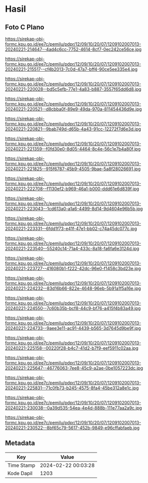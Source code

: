 # Hasil

## Foto C Plano

https://sirekap-obj-formc.kpu.go.id/ee7c/pemilu/pdpr/12/09/10/20/07/1209102007013-20240221-214647--4ad4c6cc-7752-4614-8cf7-0ec242ce56ce.jpg

https://sirekap-obj-formc.kpu.go.id/ee7c/pemilu/pdpr/12/09/10/20/07/1209102007013-20240221-215517--cf4b2013-7c0d-47a7-bff4-90ce5ee335e4.jpg

https://sirekap-obj-formc.kpu.go.id/ee7c/pemilu/pdpr/12/09/10/20/07/1209102007013-20240221-220028--bd5c5efb-77e1-4a83-b887-3557f65dd6d8.jpg

https://sirekap-obj-formc.kpu.go.id/ee7c/pemilu/pdpr/12/09/10/20/07/1209102007013-20240221-220521--d8cbba0f-89e9-49da-970a-811454436d9e.jpg

https://sirekap-obj-formc.kpu.go.id/ee7c/pemilu/pdpr/12/09/10/20/07/1209102007013-20240221-220821--9bab749d-d65b-4a43-91cc-12272f7d6e3d.jpg

https://sirekap-obj-formc.kpu.go.id/ee7c/pemilu/pdpr/12/09/10/20/07/1209102007013-20240221-221359--f0fd30e0-8d05-4464-8c4e-56c1e7b4a80f.jpg

https://sirekap-obj-formc.kpu.go.id/ee7c/pemilu/pdpr/12/09/10/20/07/1209102007013-20240221-221825--915f6787-45b9-4505-9bae-5a8f28026691.jpg

https://sirekap-obj-formc.kpu.go.id/ee7c/pemilu/pdpr/12/09/10/20/07/1209102007013-20240221-222708--f1130ef2-b969-46a1-b000-ddd61e6d839f.jpg

https://sirekap-obj-formc.kpu.go.id/ee7c/pemilu/pdpr/12/09/10/20/07/1209102007013-20240221-223043--1cd613a0-a1a6-4499-8d14-9d4604e96b5b.jpg

https://sirekap-obj-formc.kpu.go.id/ee7c/pemilu/pdpr/12/09/10/20/07/1209102007013-20240221-223331--6fdd1f73-e41f-47e1-bb02-c74a45dc077c.jpg

https://sirekap-obj-formc.kpu.go.id/ee7c/pemilu/pdpr/12/09/10/20/07/1209102007013-20240221-223540--55240c14-71a4-433c-8a18-fa6fa6e3124d.jpg

https://sirekap-obj-formc.kpu.go.id/ee7c/pemilu/pdpr/12/09/10/20/07/1209102007013-20240221-223727--416080b1-f222-42dc-96e0-f1458c3bd23e.jpg

https://sirekap-obj-formc.kpu.go.id/ee7c/pemilu/pdpr/12/09/10/20/07/1209102007013-20240221-224232--83d16b66-822e-4648-96eb-5b91a1f5a16e.jpg

https://sirekap-obj-formc.kpu.go.id/ee7c/pemilu/pdpr/12/09/10/20/07/1209102007013-20240221-224550--7c60b35b-bcf8-44c9-bf76-a415f4b83a49.jpg

https://sirekap-obj-formc.kpu.go.id/ee7c/pemilu/pdpr/12/09/10/20/07/1209102007013-20240221-224733--9aee3e11-ac91-4439-b565-3d7645d9be9f.jpg

https://sirekap-obj-formc.kpu.go.id/ee7c/pemilu/pdpr/12/09/10/20/07/1209102007013-20240221-225158--00220f28-b4c7-41d2-b7f9-eef5911c02aa.jpg

https://sirekap-obj-formc.kpu.go.id/ee7c/pemilu/pdpr/12/09/10/20/07/1209102007013-20240221-225647--46776063-7ee8-45c9-a2ae-0be1057223dc.jpg

https://sirekap-obj-formc.kpu.go.id/ee7c/pemilu/pdpr/12/09/10/20/07/1209102007013-20240221-225831--71c0fb73-b245-4575-8fa4-45be312a8e1c.jpg

https://sirekap-obj-formc.kpu.go.id/ee7c/pemilu/pdpr/12/09/10/20/07/1209102007013-20240221-230038--0a39d535-54ea-4e4d-888b-111e77aa2a9c.jpg

https://sirekap-obj-formc.kpu.go.id/ee7c/pemilu/pdpr/12/09/10/20/07/1209102007013-20240221-230522--8bf65c79-5617-452b-9849-e96cffabfaeb.jpg


## Metadata

| Key        | Value               |
| ---------- | ------------------- |
| Time Stamp | 2024-02-22 00:03:28 |
| Kode Dapil | 1203                |




